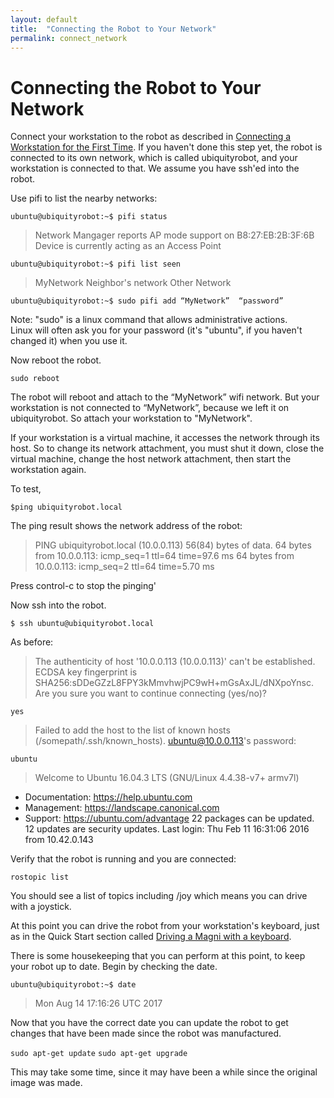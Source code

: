 ```yaml
---
layout: default
title:  "Connecting the Robot to Your Network"
permalink: connect_network
---
```

# Connecting the Robot to Your Network

Connect your workstation to the robot as described in [Connecting a Workstation for the First Time](connecting).  If you haven't done this step yet, the robot is connected to its own network, which is called ubiquityrobot, and your workstation is connected to that. We assume you have ssh'ed into the robot.

Use pifi to list the nearby networks:

 ```ubuntu@ubiquityrobot:~$ pifi status```

 >Network Mangager reports AP mode support on B8:27:EB:2B:3F:6B
 Device is currently acting as an Access Point

 ```ubuntu@ubiquityrobot:~$ pifi list seen```

>MyNetwork
Neighbor's network
Other Network

```ubuntu@ubiquityrobot:~$ sudo pifi add “MyNetwork”  “password”```

Note: "sudo" is a linux command that allows administrative actions.  
Linux will often ask you for your password (it's "ubuntu", if you haven't changed it) when you use it.

Now reboot the robot.

```sudo reboot```

The robot will reboot and attach to the “MyNetwork” wifi network. But your workstation is not connected to “MyNetwork”, because we left it on ubiquityrobot.  So attach your workstation to "MyNetwork".

If your workstation is a virtual machine, it accesses the network through its host.  So to change its network attachment, you must shut it down, close the virtual machine, change the host network attachment, then start the workstation again.

To test,

```$ping ubiquityrobot.local```

The ping result shows the network address of the robot:

 >PING ubiquityrobot.local (10.0.0.113) 56(84) bytes of data.
 64 bytes from 10.0.0.113: icmp_seq=1 ttl=64 time=97.6 ms
 64 bytes from 10.0.0.113: icmp_seq=2 ttl=64 time=5.70 ms

 Press control-c to stop the pinging'

Now ssh into the robot.

 ```$ ssh ubuntu@ubiquityrobot.local```

As before:
>The authenticity of host '10.0.0.113 (10.0.0.113)' can't be established.
ECDSA key fingerprint is SHA256:sDDeGZzL8FPY3kMmvhwjPC9wH+mGsAxJL/dNXpoYnsc.
Are you sure you want to continue connecting (yes/no)?

```yes```

>Failed to add the host to the list of known hosts (/somepath/.ssh/known_hosts).
ubuntu@10.0.0.113's password:

 ```ubuntu```

>Welcome to Ubuntu 16.04.3 LTS (GNU/Linux 4.4.38-v7+ armv7l)
  * Documentation:  https://help.ubuntu.com
  * Management:     https://landscape.canonical.com
  * Support:        https://ubuntu.com/advantage
 22 packages can be updated.
 12 updates are security updates.
 Last login: Thu Feb 11 16:31:06 2016 from 10.42.0.143

Verify that the robot is running and you are connected:

```rostopic list```

You should see a list of topics including /joy which means you can drive with a joystick.

At this point you can drive the robot from your workstation's
keyboard, just as in the Quick Start section called [Driving a Magni with a keyboard](keyboard_teleop).

There is some housekeeping that you can perform at this point, to keep your robot up to date.  Begin by checking the date.

```ubuntu@ubiquityrobot:~$ date```
 >Mon Aug 14 17:16:26 UTC 2017

Now that you have the correct date you can update the robot to get changes that have been made since the robot was manufactured.

```sudo apt-get update```
```sudo apt-get upgrade```

This may take some time, since it may have been a while since the original image was made.
